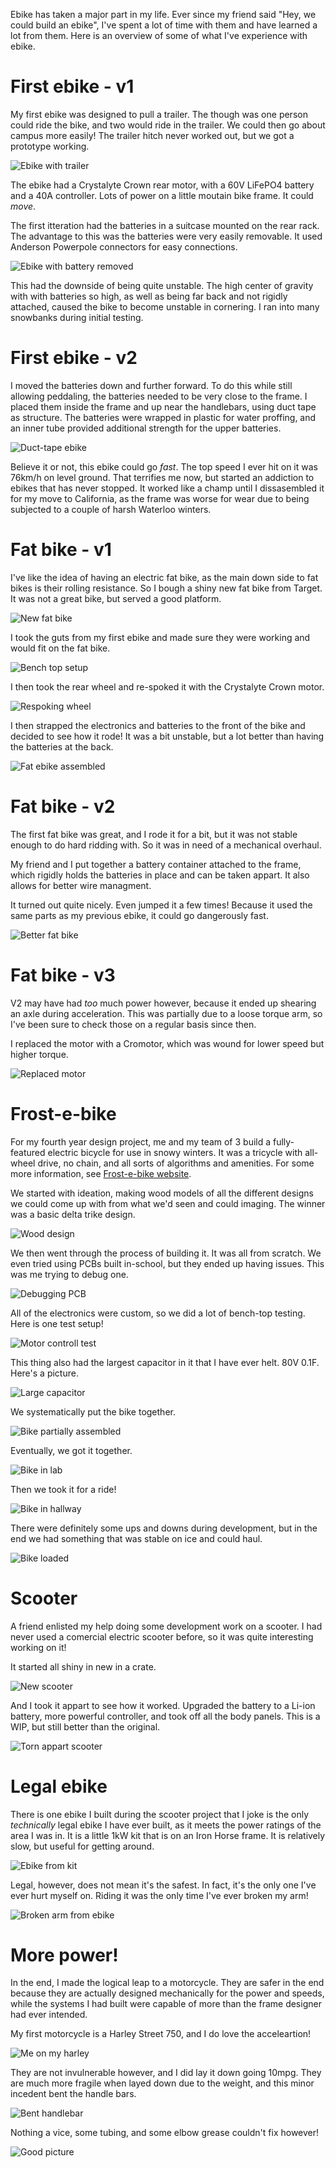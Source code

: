 Ebike has taken a major part in my life. Ever since
my friend said "Hey, we could build an ebike", I've
spent a lot of time with them and have learned a
lot from them. Here is an overview of some of
what I've experience with ebike.

# First ebike - v1
My first ebike was designed to pull a trailer. The
though was one person could ride the bike, and two would ride in the trailer. We could then go about
campus more easily! The trailer hitch never worked
out, but we got a prototype working.

![Ebike with trailer](ebike_1_trailer.jpg)

The ebike had a Crystalyte Crown rear motor, with
a 60V LiFePO4 battery and a 40A controller. Lots of
power on a little moutain bike frame. It could 
*move*.

The first itteration had the batteries in a suitcase
mounted on the rear rack. The advantage to this was the batteries were very easily removable. It used
Anderson Powerpole connectors for easy connections.

![Ebike with battery removed](ebike_1_snow.jpg)

This had the downside of being quite unstable. The
high center of gravity with with batteries so high,
as well as being far back and not rigidly attached,
caused the bike to become unstable in cornering.
I ran into many snowbanks during initial testing.

# First ebike - v2

I moved the batteries down and further forward. 
To do this while still allowing
peddaling, the batteries needed to be very close
to the frame. I placed them inside the frame and
up near the handlebars, using duct tape as
structure. The batteries were wrapped in plastic
for water proffing, and an inner tube provided
additional strength for the upper batteries.

![Duct-tape ebike](ebike_2.jpg)

Believe it or not, this ebike could go *fast*. The
top speed I ever hit on it was 76km/h on level
ground. That terrifies me now, but started an
addiction to ebikes that has never stopped. It
worked like a champ until I dissasembled it
for my move to California, as the frame was worse
for wear due to being subjected to a couple of 
harsh Waterloo winters.

# Fat bike - v1
I've like the idea of having an electric
fat bike, as the main down side to fat bikes
is their rolling resistance. So I bough a shiny
new fat bike from Target. It was not a great bike,
but served a good platform.

![New fat bike](fat_bike_new.jpg)

I took the guts from my first ebike and made sure
they were working and would fit on the fat bike.

![Bench top setup](fat_bike_1.jpg)

I then took the rear wheel and re-spoked it with
the Crystalyte Crown motor.

![Respoking wheel](fat_bike_2.jpg)

I then strapped the electronics and batteries to the front of the bike and decided to see how it
rode! It was a bit unstable, but a lot better
than having the batteries at the back.

![Fat ebike assembled](fat_bike_3.jpg)

# Fat bike - v2

The first fat bike was great, and I rode it for a
bit, but it was not stable enough to do hard
ridding with. So it was in need of a mechanical
overhaul.

My friend and I put together a battery container
attached to the frame, which rigidly holds the
batteries in place and can be taken appart. It
also allows for better wire managment.

It turned out quite nicely. Even jumped it a few times! Because it used the same parts as my
previous ebike, it could go dangerously fast.

![Better fat bike](fat_bike_4.jpg)

# Fat bike - v3

V2 may have had *too* much power however, because
it ended up shearing an axle during acceleration.
This was partially due to a loose torque arm, so
I've been sure to check those on a regular basis
since then.

I replaced the motor with a Cromotor, which was
wound for lower speed but higher torque.

![Replaced motor](fat_bike_5.jpg)

# Frost-e-bike

For my fourth year design project, me and my team
of 3 build a fully-featured electric bicycle for
use in snowy winters. It was a tricycle with all-wheel drive, no chain, and all sorts of algorithms and amenities. For some more information,
see [Frost-e-bike website][].

We started with ideation, making wood models
of all the different designs we could come up with
from what we'd seen and could imaging. The winner
was a basic delta trike design.

![Wood design](ppcbike_planning_1.jpg)

We then went through the process of building
it. It was all from scratch. We even tried using PCBs built in-school, but they ended
up having issues. This was me trying to
debug one.

![Debugging PCB](ppcbike_motor_controller_debug.jpg)

All of the electronics were custom, so we did a lot of
bench-top testing. Here is one test setup!

![Motor controll test](ppcbike_motor_controller_testing.jpg)

This thing also had the largest capacitor in it that I
have ever helt. 80V 0.1F. Here's a picture.

![Large capacitor](ppcbike_capacitor.jpg)

We systematically put the bike together.

![Bike partially assembled](ppcbike_on_table.jpg)

Eventually, we got it together.

![Bike in lab](ppcbike_in_lab.jpg)

Then we took it for a ride!

![Bike in hallway](ppcbike_halway.jpg)

There were definitely some ups and downs during development,
but in the end we had something that was stable on ice
and could haul.

![Bike loaded](ppcbike_loaded.jpg)

# Scooter

A friend enlisted my help doing some development work
on a scooter. I had never used a comercial electric
scooter before, so it was quite interesting working on
it!

It started all shiny in new in a crate.

![New scooter](scooter_1.jpg)

And I took it appart to see how it worked. Upgraded the
battery to a Li-ion battery, more powerful controller,
and took off all the body panels. This is a WIP, but
still better than the original.

![Torn appart scooter](scooter_2.jpg)

# Legal ebike

There is one ebike I built during the scooter project
that I joke is the only *technically* legal ebike I
have ever built, as it meets the power ratings of the
area I was in. It is a little 1kW kit that is on an
Iron Horse frame. It is relatively slow, but useful
for getting around.

![Ebike from kit](legal_1.jpg)

Legal, however, does not mean it's the safest. In fact,
it's the only one I've ever hurt myself on. Riding it
was the only time I've ever broken my arm!

![Broken arm from ebike](broken_arm_1.jpg)

# More power!

In the end, I made the logical leap to a motorcycle.
They are safer in the end because they are actually
designed mechanically for the power and speeds, while
the systems I had built were capable of more than the
frame designer had ever intended.

My first motorcycle is a Harley Street 750, and I do
love the acceleartion!

![Me on my harley](harley_1.jpg)

They are not invulnerable however, and I did lay it down
going 10mpg. They are much more fragile when layed down
due to the weight, and this minor incedent bent the handle
bars.

![Bent handlebar](harley_handlebars.jpg)

Nothing a vice, some tubing, and some elbow grease couldn't
fix however!

![Good picture](harley_2.jpg)

[Frost-e-bike website]: http://www.eng.uwaterloo.ca/~pimacdon/ "Frost-e-bike"